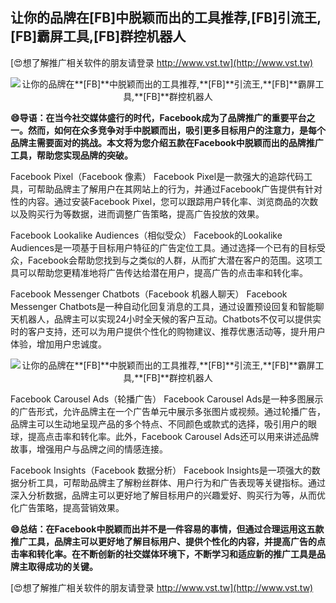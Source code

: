 ## **让你的品牌在**[FB]**中脱颖而出的工具推荐,**[FB]**引流王,**[FB]**霸屏工具,**[FB]**群控机器人**

[😍想了解推广相关软件的朋友请登录 http://www.vst.tw](http://www.vst.tw)

 <center><img src="https://vst.tw/MP4/tuiguang/png/3.png" alt="让你的品牌在**[FB]**中脱颖而出的工具推荐,**[FB]**引流王,**[FB]**霸屏工具,**[FB]**群控机器人"></center>

**😄导语：在当今社交媒体盛行的时代，Facebook成为了品牌推广的重要平台之一。然而，如何在众多竞争对手中脱颖而出，吸引更多目标用户的注意力，是每个品牌主需要面对的挑战。本文将为您介绍五款在Facebook中脱颖而出的品牌推广工具，帮助您实现品牌的突破。**

Facebook Pixel（Facebook 像素）
Facebook Pixel是一款强大的追踪代码工具，可帮助品牌主了解用户在其网站上的行为，并通过Facebook广告提供有针对性的内容。通过安装Facebook Pixel，您可以跟踪用户转化率、浏览商品的次数以及购买行为等数据，进而调整广告策略，提高广告投放的效果。

Facebook Lookalike Audiences（相似受众）
Facebook的Lookalike Audiences是一项基于目标用户特征的广告定位工具。通过选择一个已有的目标受众，Facebook会帮助您找到与之类似的人群，从而扩大潜在客户的范围。这项工具可以帮助您更精准地将广告传达给潜在用户，提高广告的点击率和转化率。

Facebook Messenger Chatbots（Facebook 机器人聊天）
Facebook Messenger Chatbots是一种自动化回复消息的工具，通过设置预设回复和智能聊天机器人，品牌主可以实现24小时全天候的客户互动。Chatbots不仅可以提供实时的客户支持，还可以为用户提供个性化的购物建议、推荐优惠活动等，提升用户体验，增加用户忠诚度。

 <center><img src="https://vst.tw/MP4/tuiguang/png/8.png" alt="让你的品牌在**[FB]**中脱颖而出的工具推荐,**[FB]**引流王,**[FB]**霸屏工具,**[FB]**群控机器人"></center>

Facebook Carousel Ads（轮播广告）
Facebook Carousel Ads是一种多图展示的广告形式，允许品牌主在一个广告单元中展示多张图片或视频。通过轮播广告，品牌主可以生动地呈现产品的多个特点、不同颜色或款式的选择，吸引用户的眼球，提高点击率和转化率。此外，Facebook Carousel Ads还可以用来讲述品牌故事，增强用户与品牌之间的情感连接。

Facebook Insights（Facebook 数据分析）
Facebook Insights是一项强大的数据分析工具，可帮助品牌主了解粉丝群体、用户行为和广告表现等关键指标。通过深入分析数据，品牌主可以更好地了解目标用户的兴趣爱好、购买行为等，从而优化广告策略，提高营销效果。

**😄总结：在Facebook中脱颖而出并不是一件容易的事情，但通过合理运用这五款推广工具，品牌主可以更好地了解目标用户、提供个性化的内容，并提高广告的点击率和转化率。在不断创新的社交媒体环境下，不断学习和适应新的推广工具是品牌主取得成功的关键。**

[😍想了解推广相关软件的朋友请登录 http://www.vst.tw](http://www.vst.tw)



